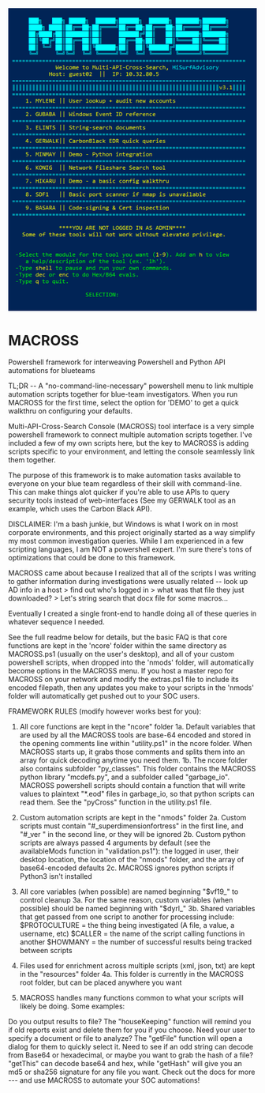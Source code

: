 <img src="https://raw.githubusercontent.com/hisurfadvisory/MACROSS/main/mscr.PNG">

# MACROSS
Powershell framework for interweaving Powershell and Python API automations for blueteams

TL;DR -- A "no-command-line-necessary" powershell menu to link multiple automation scripts together for blue-team investigators. When you run MACROSS for the first time, select the option for 'DEMO' to get a quick walkthru on configuring your defaults.

Multi-API-Cross-Search Console (MACROSS) tool interface is a very simple powershell framework to connect multiple automation scripts together. I've included a few of my own scripts here, but the key to MACROSS is adding scripts specific to your environment, and letting the console seamlessly link them together.

The purpose of this framework is to make automation tasks available to everyone on your blue team regardless of their skill with command-line. This can make things alot quicker if you're able to use APIs to query security tools instead of web-interfaces (See my GERWALK tool as an example, which uses the Carbon Black API).

DISCLAIMER: I'm a bash junkie, but Windows is what I work on in most corporate environments, and this project originally started as a way simplify my most common investigation queries. While I am experienced in a few scripting languages, I am NOT a powershell expert. I'm sure there's tons of optimizations that could be done to this framework.

MACROSS came about because I realized that all of the scripts I was writing to gather information during investigations were usually related -- look up AD info in a host > find out who's logged in > what was that file they just downloaded? > Let's string search that docx file for some macros...

Eventually I created a single front-end to handle doing all of these queries in whatever sequence I needed.

See the full readme below for details, but the basic FAQ is that core functions are kept in the 'ncore' folder within the same directory as MACROSS.ps1 (usually on the user's desktop), and all of your custom powershell scripts, when dropped into the 'nmods' folder, will automatically become options in the MACROSS menu. If you host a master repo for MACROSS on your network and modify the extras.ps1 file to include its encoded filepath, then any updates you make to your scripts in the 'nmods' folder will automatically get pushed out to your SOC users.

FRAMEWORK RULES (modify however works best for you):
1. All core functions are kept in the "ncore" folder
	1a. Default variables that are used by all the MACROSS tools are base-64 encoded and stored in the opening comments line within "utility.ps1" in the ncore folder. When MACROSS starts up, it grabs those comments and splits them into an array for quick decoding anytime you need them.
	1b. The ncore folder also contains subfolder "py_classes". This folder contains the MACROSS python library "mcdefs.py", and a subfolder called "garbage_io". MACROSS powershell scripts should contain a function that will write values to plaintext "*.eod" files  in garbage_io, so that python scripts can read them. See the "pyCross" function in the utility.ps1 file. 

2. Custom automation scripts are kept in the "nmods" folder
	2a. Custom scripts must contain "#_superdimensionfortress" in the first line, and "#_ver " in the second line, or they will be ignored
	2b. Custom python scripts are always passed 4 arguments by default (see the availableMods function in "validation.ps1"): the logged in user, their desktop location, the location of the "nmods" folder, and the array of base64-encoded defaults
	2c. MACROSS ignores python scripts if Python3 isn't installed
	
3. All core variables (when possible) are named beginning "$vf19_" to control cleanup
	3a. For the same reason, custom variables (when possible) should be named beginning with "$dyrl_"
	3b. Shared variables that get passed from one script to another for processing include:
		$PROTOCULTURE = the thing being investigated (A file, a value, a username, etc)
		$CALLER = the name of the script calling functions in another
		$HOWMANY = the number of successful results being tracked between scripts
		
4. Files used for enrichment across multiple scripts (xml, json, txt) are kept in the "resources" folder
	4a. This folder is currently in the MACROSS root folder, but can be placed anywhere you want

5. MACROSS handles many functions common to what your scripts will likely be doing. Some examples:

Do you output results to file? The "houseKeeping" function will remind you if old reports exist and delete them for you if you choose. Need your user to specify a document or file to analyze? The "getFile" function will open a dialog for them to quickly select it. Need to see if an odd string can decode from Base64 or hexadecimal, or maybe you want to grab the hash of a file? "getThis" can decode base64 and hex, while "getHash" will give you an md5 or sha256 signature for any file you want. Check out the docs for more --- and use MACROSS to automate your SOC automations!

